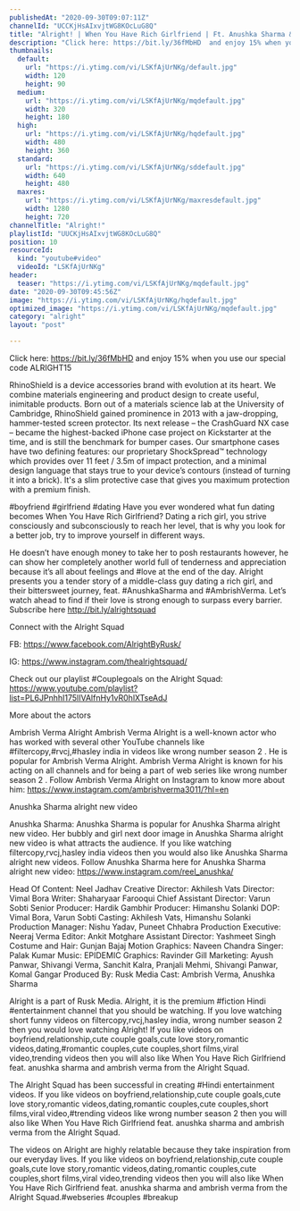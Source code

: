 ```yaml
---
publishedAt: "2020-09-30T09:07:11Z"
channelId: "UCCKjHsAIxvjtWG8KOcLuG8Q"
title: "Alright! | When You Have Rich Girlfriend | Ft. Anushka Sharma & Ambrish Verma"
description: "Click here: https://bit.ly/36fMbHD  and enjoy 15% when you use our special code ALRIGHT15\n\nRhinoShield is a device accessories brand with evolution at its heart. We combine materials engineering and product design to create useful, inimitable products. Born out of a materials science lab at the University of Cambridge, RhinoShield gained prominence in 2013 with a jaw-dropping, hammer-tested screen protector. Its next release – the CrashGuard NX case – became the highest-backed iPhone case project on Kickstarter at the time, and is still the benchmark for bumper cases. Our smartphone cases have two defining features: our proprietary ShockSpread™️ technology which provides over 11 feet / 3.5m of impact protection, and a minimal design language that stays true to your device’s contours (instead of turning it into a brick). It's a slim protective case that gives you maximum protection with a premium finish. \n\n#boyfriend #girlfriend #dating\nHave you ever wondered what fun dating becomes When You Have Rich Girlfriend? Dating a rich girl, you strive consciously and subconsciously to reach her level, that is why you look for a better job, try to improve yourself in different ways.\n\nHe doesn’t have enough money to take her to posh restaurants however, he can show her completely another world full of tenderness and appreciation because it’s all about feelings and #love at the end of the day. Alright presents you a tender story of a middle-class guy dating a rich girl, and their bittersweet journey, feat. #AnushkaSharma and #AmbrishVerma. Let’s watch ahead to find if their love is strong enough to surpass every barrier. Subscribe here http://bit.ly/alrightsquad\n\nConnect with the Alright Squad\n\nFB: https://www.facebook.com/AlrightByRusk/\n\nIG: https://www.instagram.com/thealrightsquad/\n\nCheck out our playlist #Couplegoals on the Alright Squad: https://www.youtube.com/playlist?list=PL6JPnhhI175lIVAlfnHy1vR0hlXTseAdJ\n\nMore about the actors\n\nAmbrish Verma Alright\nAmbrish Verma Alright is a well-known actor who has worked with several other YouTube channels like #filtercopy,#rvcj,#hasley india in videos like wrong number season 2 . He is popular for Ambrish Verma Alright.  Ambrish Verma Alright is known for his acting on all channels and for being a part of web series like wrong number season 2 . Follow Ambrish Verma Alright on Instagram to know more about him: https://www.instagram.com/ambrishverma3011/?hl=en\n\nAnushka Sharma alright new video\n\nAnushka Sharma: Anushka Sharma  is popular for Anushka Sharma alright new video. Her bubbly and girl next door image in Anushka Sharma alright new video is what attracts the audience. If you like watching filtercopy,rvcj,hasley india videos then you would also like Anushka Sharma alright new videos. Follow Anushka Sharma here for Anushka Sharma alright new video: https://www.instagram.com/reel_anushka/\n\nHead Of Content: Neel Jadhav\nCreative Director: Akhilesh Vats\nDirector: Vimal Bora\nWriter: Shaharyaar Farooqui\nChief Assistant Director: Varun Sobti\nSenior Producer: Hardik Gambhir\nProducer: Himanshu Solanki\n DOP: Vimal Bora, Varun Sobti\nCasting: Akhilesh Vats, Himanshu Solanki\nProduction Manager: Nishu Yadav, Puneet Chhabra\nProduction Executive: Neeraj Verma\nEditor: Ankit Motghare\nAssistant Director: Yashmeet Singh\nCostume and Hair: Gunjan Bajaj\nMotion Graphics: Naveen Chandra\nSinger: Palak Kumar\nMusic: EPIDEMIC \nGraphics: Ravinder Gill\nMarketing: Ayush Panwar, Shivangi Verma, Sanchit Kalra, Pranjali Mehmi, Shivangi Panwar, Komal Gangar\nProduced By:  Rusk Media\nCast: Ambrish Verma, Anushka Sharma\n\nAlright is a part of Rusk Media. Alright, it is the premium #fiction Hindi #entertainment channel that you should be watching. If you love watching short funny videos on filtercopy,rvcj,hasley india, wrong number season 2 then you would love watching Alright! If you like videos on boyfriend,relationship,cute couple goals,cute love story,romantic videos,dating,#romantic couples,cute couples,short films,viral video,trending videos then you will also like When You Have Rich Girlfriend feat. anushka sharma and ambrish verma from the Alright Squad.\n\nThe Alright Squad has been successful in creating #Hindi entertainment videos. If you like videos on boyfriend,relationship,cute couple goals,cute love story,romantic videos,dating,romantic couples,cute couples,short films,viral video,#trending videos like wrong number season 2 then you will also like When You Have Rich Girlfriend feat. anushka sharma and ambrish verma from the Alright Squad.\n\nThe videos on Alright are highly relatable because they take inspiration from our everyday lives. If you like videos on boyfriend,relationship,cute couple goals,cute love story,romantic videos,dating,romantic couples,cute couples,short films,viral video,trending videos then you will also like When You Have Rich Girlfriend feat. anushka sharma and ambrish verma from the Alright Squad.#webseries #couples #breakup"
thumbnails:
  default:
    url: "https://i.ytimg.com/vi/LSKfAjUrNKg/default.jpg"
    width: 120
    height: 90
  medium:
    url: "https://i.ytimg.com/vi/LSKfAjUrNKg/mqdefault.jpg"
    width: 320
    height: 180
  high:
    url: "https://i.ytimg.com/vi/LSKfAjUrNKg/hqdefault.jpg"
    width: 480
    height: 360
  standard:
    url: "https://i.ytimg.com/vi/LSKfAjUrNKg/sddefault.jpg"
    width: 640
    height: 480
  maxres:
    url: "https://i.ytimg.com/vi/LSKfAjUrNKg/maxresdefault.jpg"
    width: 1280
    height: 720
channelTitle: "Alright!"
playlistId: "UUCKjHsAIxvjtWG8KOcLuG8Q"
position: 10
resourceId:
  kind: "youtube#video"
  videoId: "LSKfAjUrNKg"
header:
  teaser: "https://i.ytimg.com/vi/LSKfAjUrNKg/mqdefault.jpg"
date: "2020-09-30T09:45:56Z"
image: "https://i.ytimg.com/vi/LSKfAjUrNKg/hqdefault.jpg"
optimized_image: "https://i.ytimg.com/vi/LSKfAjUrNKg/mqdefault.jpg"
category: "alright"
layout: "post"

---
```

Click here: https://bit.ly/36fMbHD  and enjoy 15% when you use our special code ALRIGHT15

RhinoShield is a device accessories brand with evolution at its heart. We combine materials engineering and product design to create useful, inimitable products. Born out of a materials science lab at the University of Cambridge, RhinoShield gained prominence in 2013 with a jaw-dropping, hammer-tested screen protector. Its next release – the CrashGuard NX case – became the highest-backed iPhone case project on Kickstarter at the time, and is still the benchmark for bumper cases. Our smartphone cases have two defining features: our proprietary ShockSpread™️ technology which provides over 11 feet / 3.5m of impact protection, and a minimal design language that stays true to your device’s contours (instead of turning it into a brick). It's a slim protective case that gives you maximum protection with a premium finish. 

#boyfriend #girlfriend #dating
Have you ever wondered what fun dating becomes When You Have Rich Girlfriend? Dating a rich girl, you strive consciously and subconsciously to reach her level, that is why you look for a better job, try to improve yourself in different ways.

He doesn’t have enough money to take her to posh restaurants however, he can show her completely another world full of tenderness and appreciation because it’s all about feelings and #love at the end of the day. Alright presents you a tender story of a middle-class guy dating a rich girl, and their bittersweet journey, feat. #AnushkaSharma and #AmbrishVerma. Let’s watch ahead to find if their love is strong enough to surpass every barrier. Subscribe here http://bit.ly/alrightsquad

Connect with the Alright Squad

FB: https://www.facebook.com/AlrightByRusk/

IG: https://www.instagram.com/thealrightsquad/

Check out our playlist #Couplegoals on the Alright Squad: https://www.youtube.com/playlist?list=PL6JPnhhI175lIVAlfnHy1vR0hlXTseAdJ

More about the actors

Ambrish Verma Alright
Ambrish Verma Alright is a well-known actor who has worked with several other YouTube channels like #filtercopy,#rvcj,#hasley india in videos like wrong number season 2 . He is popular for Ambrish Verma Alright.  Ambrish Verma Alright is known for his acting on all channels and for being a part of web series like wrong number season 2 . Follow Ambrish Verma Alright on Instagram to know more about him: https://www.instagram.com/ambrishverma3011/?hl=en

Anushka Sharma alright new video

Anushka Sharma: Anushka Sharma  is popular for Anushka Sharma alright new video. Her bubbly and girl next door image in Anushka Sharma alright new video is what attracts the audience. If you like watching filtercopy,rvcj,hasley india videos then you would also like Anushka Sharma alright new videos. Follow Anushka Sharma here for Anushka Sharma alright new video: https://www.instagram.com/reel_anushka/

Head Of Content: Neel Jadhav
Creative Director: Akhilesh Vats
Director: Vimal Bora
Writer: Shaharyaar Farooqui
Chief Assistant Director: Varun Sobti
Senior Producer: Hardik Gambhir
Producer: Himanshu Solanki
 DOP: Vimal Bora, Varun Sobti
Casting: Akhilesh Vats, Himanshu Solanki
Production Manager: Nishu Yadav, Puneet Chhabra
Production Executive: Neeraj Verma
Editor: Ankit Motghare
Assistant Director: Yashmeet Singh
Costume and Hair: Gunjan Bajaj
Motion Graphics: Naveen Chandra
Singer: Palak Kumar
Music: EPIDEMIC 
Graphics: Ravinder Gill
Marketing: Ayush Panwar, Shivangi Verma, Sanchit Kalra, Pranjali Mehmi, Shivangi Panwar, Komal Gangar
Produced By:  Rusk Media
Cast: Ambrish Verma, Anushka Sharma

Alright is a part of Rusk Media. Alright, it is the premium #fiction Hindi #entertainment channel that you should be watching. If you love watching short funny videos on filtercopy,rvcj,hasley india, wrong number season 2 then you would love watching Alright! If you like videos on boyfriend,relationship,cute couple goals,cute love story,romantic videos,dating,#romantic couples,cute couples,short films,viral video,trending videos then you will also like When You Have Rich Girlfriend feat. anushka sharma and ambrish verma from the Alright Squad.

The Alright Squad has been successful in creating #Hindi entertainment videos. If you like videos on boyfriend,relationship,cute couple goals,cute love story,romantic videos,dating,romantic couples,cute couples,short films,viral video,#trending videos like wrong number season 2 then you will also like When You Have Rich Girlfriend feat. anushka sharma and ambrish verma from the Alright Squad.

The videos on Alright are highly relatable because they take inspiration from our everyday lives. If you like videos on boyfriend,relationship,cute couple goals,cute love story,romantic videos,dating,romantic couples,cute couples,short films,viral video,trending videos then you will also like When You Have Rich Girlfriend feat. anushka sharma and ambrish verma from the Alright Squad.#webseries #couples #breakup